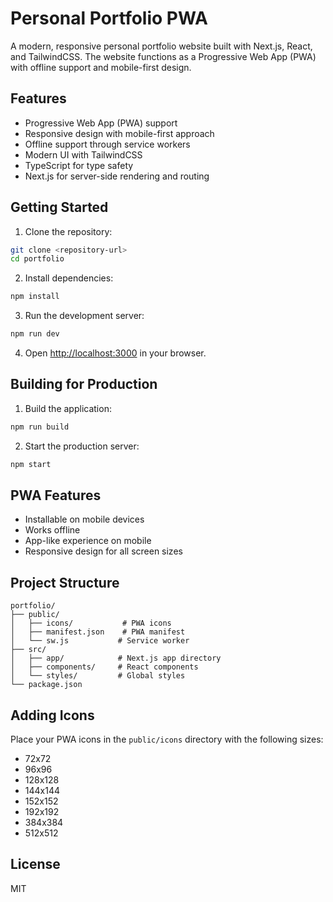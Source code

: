 # Personal Portfolio PWA

A modern, responsive personal portfolio website built with Next.js, React, and TailwindCSS. The website functions as a Progressive Web App (PWA) with offline support and mobile-first design.

## Features

- Progressive Web App (PWA) support
- Responsive design with mobile-first approach
- Offline support through service workers
- Modern UI with TailwindCSS
- TypeScript for type safety
- Next.js for server-side rendering and routing

## Getting Started

1. Clone the repository:
```bash
git clone <repository-url>
cd portfolio
```

2. Install dependencies:
```bash
npm install
```

3. Run the development server:
```bash
npm run dev
```

4. Open [http://localhost:3000](http://localhost:3000) in your browser.

## Building for Production

1. Build the application:
```bash
npm run build
```

2. Start the production server:
```bash
npm start
```

## PWA Features

- Installable on mobile devices
- Works offline
- App-like experience on mobile
- Responsive design for all screen sizes

## Project Structure

```
portfolio/
├── public/
│   ├── icons/           # PWA icons
│   ├── manifest.json    # PWA manifest
│   └── sw.js           # Service worker
├── src/
│   ├── app/            # Next.js app directory
│   ├── components/     # React components
│   └── styles/         # Global styles
└── package.json
```

## Adding Icons

Place your PWA icons in the `public/icons` directory with the following sizes:
- 72x72
- 96x96
- 128x128
- 144x144
- 152x152
- 192x192
- 384x384
- 512x512

## License

MIT
